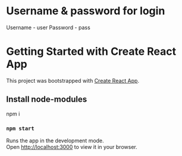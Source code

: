 # Username & password for login 

Username - user
Password - pass

# Getting Started with Create React App

This project was bootstrapped with [Create React App](https://github.com/facebook/create-react-app).

## Install node-modules

npm i

### `npm start`

Runs the app in the development mode.\
Open [http://localhost:3000](http://localhost:3000) to view it in your browser.

